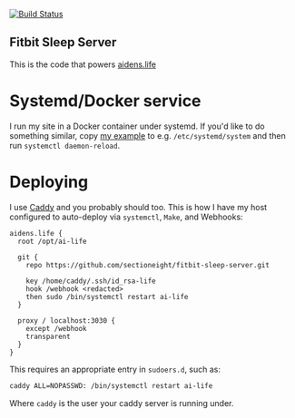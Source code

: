 [![Build Status](https://travis-ci.org/sectioneight/fitbit-sleep-server.svg?branch=master)](https://travis-ci.org/sectioneight/fitbit-sleep-server)

Fitbit Sleep Server
-------------------

This is the code that powers [aidens.life](https://aidens.life/)

Systemd/Docker service
======================

I run my site in a Docker container under systemd. If you'd like to do something
similar, copy [my example](systemd/example.service) to e.g.
`/etc/systemd/system` and then run `systemctl daemon-reload`.

Deploying
=========

I use [Caddy](https://caddyserver.com) and you probably should too. This is how
I have my host configured to auto-deploy via `systemctl`, `Make`, and Webhooks:

```plain
aidens.life {
  root /opt/ai-life

  git {
    repo https://github.com/sectioneight/fitbit-sleep-server.git

    key /home/caddy/.ssh/id_rsa-life
    hook /webhook <redacted>
    then sudo /bin/systemctl restart ai-life
  }

  proxy / localhost:3030 {
    except /webhook
    transparent
  }
}
```

This requires an appropriate entry in `sudoers.d`, such as:

```bash
caddy ALL=NOPASSWD: /bin/systemctl restart ai-life
```

Where `caddy` is the user your caddy server is running under.
